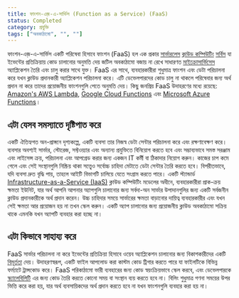 ```yaml
---
title: ফাংশন-এজ়-এ-সার্ভিস (Function as a Service) (FaaS)
status: Completed
category: প্রযুক্তি
tags: ["অবকাঠামো", "", ""]
---
```


ফাংশন-এজ়-এ-সার্ভিস
একটি পরিষেবা হিসাবে ফাংশন (FaaS) হল এক প্রকার [সার্ভারলেস](/bn/serverless/) [ক্লাউড কম্পিউটিং](/bn/cloud-computing/) [সর্বিস](/bn/service/) 
যা ইভেন্টের প্রতিক্রিয়ায় কোড চালানোর অনুমতি দেয়
জটিল অবকাঠামো বজায় না রেখে
সাধারণত [মাইক্রোসার্ভিসেস](/bn/microservices-architecture/) অ্যাপ্লিকেশন তৈরি এবং চালু করার সাথে যুক্ত।
FaaS এর সাথে, ব্যবহারকারীরা শুধুমাত্র ফাংশন এবং ডেটা পরিচালনা করে যখন ক্লাউড প্রদানকারী অ্যাপ্লিকেশন পরিচালনা করে।
এটি ডেভেলপারদের কোড চালু না থাকলে পরিষেবার জন্য অর্থ প্রদান না করে তাদের প্রয়োজনীয় ফাংশনগুলি পেতে অনুমতি দেয়।
কিছু জনপ্রিয় FaaS উদাহরণের মধ্যে রয়েছে: [Amazon's AWS Lambda](https://aws.amazon.com/lambda/),
[Google Cloud Functions](https://cloud.google.com/functions/) এবং [Microsoft Azure Functions](https://azure.microsoft.com/en-us/services/functions/)।

## এটা যেসব সমস্যাতে দৃষ্টিপাত করে

একটি ঐতিহ্যগত অন-প্রাঙ্গনে দৃশ্যকল্পে, একটি ব্যবসা তার নিজস্ব ডেটা সেন্টার পরিচালনা করে এবং রক্ষণাবেক্ষণ করে।
ব্যবসার অবশ্যই সার্ভার, স্টোরেজ, সফ্টওয়্যার এবং অন্যান্য প্রযুক্তিতে বিনিয়োগ করতে হবে
এবং সম্ভাব্যভাবে সমস্ত সরঞ্জাম এবং লাইসেন্স ক্রয়, পরিচালনা এবং আপগ্রেড করার জন্য একজন IT কর্মী বা ঠিকাদার নিয়োগ করুন।
কাজের চাপ কমে গেলে এবং সেই সংস্থানগুলি নিষ্ক্রিয় থাকা সত্ত্বেও সর্বোচ্চ চাহিদা মেটাতে ডেটা সেন্টার তৈরি করতে হবে।
বিপরীতভাবে, যদি ব্যবসা দ্রুত বৃদ্ধি পায়, তাহলে আইটি বিভাগটি চালিয়ে যেতে সংগ্রাম করতে পারে।
একটি স্ট্যান্ডার্ড [Infrastructure-as-a-Service (IaaS)](/bn/infrastructure-as-a-service/) ক্লাউড কম্পিউটিং মডেলের অধীনে,
ব্যবহারকারীরা প্রাক-ক্রয় ক্ষমতা ইউনিট, যার অর্থ আপনি আপনার অ্যাপগুলি চালানোর জন্য সর্বদা-অন সার্ভার উপাদানগুলির জন্য একটি সর্বজনীন ক্লাউড প্রদানকারীকে অর্থ প্রদান করেন।
উচ্চ চাহিদার সময়ে সার্ভারের ক্ষমতা বাড়ানোর দায়িত্ব ব্যবহারকারীর
এবং যখন সেই ক্ষমতা আর প্রয়োজন হয় না তখন স্কেল করুন।
একটি অ্যাপ চালানোর জন্য প্রয়োজনীয় ক্লাউড অবকাঠামো সক্রিয় থাকে এমনকি যখন অ্যাপটি ব্যবহার করা হচ্ছে না।

## এটা কিভাবে সাহায্য করে

FaaS সার্ভার পরিচালনা না করে ইভেন্টের প্রতিক্রিয়া হিসাবে ওয়েব অ্যাপ্লিকেশন চালানোর জন্য বিকাশকারীদের একটি [বিমূর্ততা](/bn/abstraction/) দেয়।
উদাহরণস্বরূপ, একটি ফাইল আপলোড করা কাস্টম কোড ট্রিগার করতে পারে যা ফাইলটিকে বিভিন্ন ফর্ম্যাটে ট্রান্সকোড করে।
FaaS পরিকাঠামো ভারী ব্যবহারের জন্য কোড স্বয়ংক্রিয়ভাবে স্কেল করবে,
এবং ডেভেলপারকে [স্ক্যালেবিলিটি](/bn/scalability/) এর জন্য কোড তৈরি করতে কোনো সময় বা সংস্থান ব্যয় করতে হবে না।
বিলিং শুধুমাত্র গণনা সময়ের উপর ভিত্তি করে করা হয়, যার অর্থ ব্যবসায়িকদের অর্থ প্রদান করতে হবে না যখন ফাংশনগুলি ব্যবহার করা হয় না।
